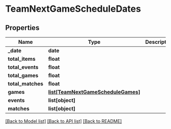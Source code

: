 # TeamNextGameScheduleDates

## Properties
Name | Type | Description | Notes
------------ | ------------- | ------------- | -------------
**_date** | **date** |  | [optional] 
**total_items** | **float** |  | [optional] 
**total_events** | **float** |  | [optional] 
**total_games** | **float** |  | [optional] 
**total_matches** | **float** |  | [optional] 
**games** | [**list[TeamNextGameScheduleGames]**](TeamNextGameScheduleGames.md) |  | [optional] 
**events** | **list[object]** |  | [optional] 
**matches** | **list[object]** |  | [optional] 

[[Back to Model list]](../README.md#documentation-for-models) [[Back to API list]](../README.md#documentation-for-api-endpoints) [[Back to README]](../README.md)

